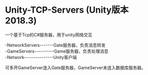 # Unity-TCP-Servers (Unity版本2018.3)
一个基于Tcp的C#服务器，用于unity网络交互


-NetworkServers-------Gate服务器，负责消息转发  
-GameServers----------Game服务器，负责处理消息  
-Network---------------Unity客户端  


可多开GameServer连入Gate服务器，GameServer未连入数据库服务器。
